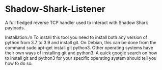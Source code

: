 # Shadow-Shark-Listener
A full fledged reverse TCP handler used to interact with Shadow Shark payloads.

Installation:/n
To install this tool you need to install both any version of python from 3.7 to 3.9 and install git. On Debian, this can be done from the command sudo apt-get install git python3. Other operating systems have their own ways of installing git and python3. A quick google search on how to install git and python3 for your specific operating system should tell you how to do so.
